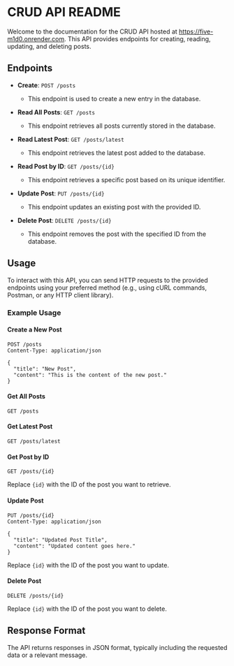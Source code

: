 # CRUD API README

Welcome to the documentation for the CRUD API hosted at https://five-m1d0.onrender.com. This API provides endpoints for creating, reading, updating, and deleting posts.

## Endpoints

- **Create**: `POST /posts`
  - This endpoint is used to create a new entry in the database.

- **Read All Posts**: `GET /posts`
  - This endpoint retrieves all posts currently stored in the database.

- **Read Latest Post**: `GET /posts/latest`
  - This endpoint retrieves the latest post added to the database.

- **Read Post by ID**: `GET /posts/{id}`
  - This endpoint retrieves a specific post based on its unique identifier.

- **Update Post**: `PUT /posts/{id}`
  - This endpoint updates an existing post with the provided ID.

- **Delete Post**: `DELETE /posts/{id}`
  - This endpoint removes the post with the specified ID from the database.

## Usage

To interact with this API, you can send HTTP requests to the provided endpoints using your preferred method (e.g., using cURL commands, Postman, or any HTTP client library).

### Example Usage

#### Create a New Post

```http
POST /posts
Content-Type: application/json

{
  "title": "New Post",
  "content": "This is the content of the new post."
}
```

#### Get All Posts

```http
GET /posts
```

#### Get Latest Post

```http
GET /posts/latest
```

#### Get Post by ID

```http
GET /posts/{id}
```

Replace `{id}` with the ID of the post you want to retrieve.

#### Update Post

```http
PUT /posts/{id}
Content-Type: application/json

{
  "title": "Updated Post Title",
  "content": "Updated content goes here."
}
```

Replace `{id}` with the ID of the post you want to update.

#### Delete Post

```http
DELETE /posts/{id}
```

Replace `{id}` with the ID of the post you want to delete.

## Response Format

The API returns responses in JSON format, typically including the requested data or a relevant message.
